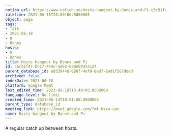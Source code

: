 ```yaml
---
notion_url: https://www.notion.so/Hosts-hangout-by-Bones-and-Pi-c5c51f47bb17444ca802688e5847a127
talktime: 2021-06-18T20:00:00.0000000
object: page
tags:
- Talk
- 2021-06-18
- π
- Bones
hosts:
- π
- Bones
title: Hosts hangout by Bones and Pi
id: c5c51f47-bb17-444c-a802-688e5847a127
parent_database_id: e9339446-880f-4ef0-8ad7-8ad1f507dded
archived: false
indexDate: 2021-06-18
platform: Google Meet
last_edited_time: 2023-09-18T10:49:00.0000000
language_level: No limit
created_time: 2021-06-14T19:01:00.0000000
parent_type: database_id
meeting_link: https://meet.google.com/fmt-ksxu-uuv
name: Hosts hangout by Bones and Pi
---
```


A regular catch up between hosts.


